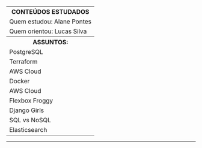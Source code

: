 <html>
<head>
	<meta charset="utf-8">
</head>
<body>
  <center>
  <table>
  <tr>
    <th>
      CONTEÚDOS ESTUDADOS
    </th>
  </tr>
  <tr>
    <td>
      Quem estudou: Alane Pontes
    </td>
  </tr>
  <tr>
    <td>
      Quem orientou: Lucas Silva
    </td>
  </tr>
  <tr>
    <th>
      ASSUNTOS:
    </th>
  </tr>
  <tr>
    <td>
      PostgreSQL
    </td>
  </tr>
   <tr>
    <td>
        Terraform
    </td>
  </tr>
   <tr>
    <td>
      AWS Cloud
    </td>
  </tr>
    <tr>
    <td>
      Docker
    </td>
  </tr>
    <tr>
    <td>
      AWS Cloud
    </td>
  </tr>
  <tr>
    <td>
      Flexbox Froggy
    </td>
  </tr>
  <tr>
    <td>
      Django Girls
    </td>
  </tr>
    <tr>
    <td>
      SQL vs NoSQL
    </td>
  </tr>
   <tr>
    <td>
      Elasticsearch
    </td>
  </tr>
</table>
</center>
<hr>
</body>
</html>
